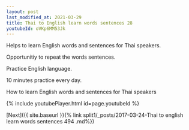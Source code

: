 ```yaml
---
layout: post
last_modified_at: 2021-03-29
title: Thai to English learn words sentences 28 
youtubeId: oVKp6MM53Jk
---
```

 
 
Helps to learn English words and sentences for Thai speakers.

Opportunitiy to repeat the words sentences. 

Practice English language. 
 
10 minutes practice every day. 
 
How to learn English words and sentences for Thai speakers 
 
{% include youtubePlayer.html id=page.youtubeId %}
 
 
[Next]({{ site.baseurl }}{% link  split1/_posts/2017-03-24-Thai to english learn words sentences 494 .md%})
 
